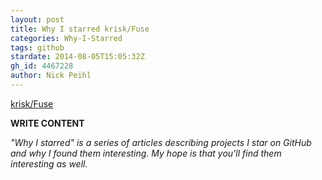 ```yaml
---
layout: post
title: Why I starred krisk/Fuse
categories: Why-I-Starred
tags: github
stardate: 2014-08-05T15:05:32Z
gh_id: 4467228
author: Nick Peihl
---
```


[krisk/Fuse](star.repo.html_url)

**WRITE CONTENT**

*"Why I starred" is a series of articles describing projects I star on GitHub and why I found them interesting. My hope is that you'll find them interesting as well.*


